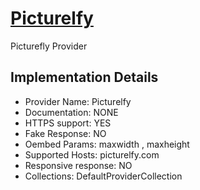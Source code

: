 # [Picturelfy](https://picturefy.com)

Picturefly Provider

## Implementation Details

- Provider
Name: Picturelfy
- Documentation: NONE
- HTTPS support: YES
- Fake Response: NO
- Oembed Params: maxwidth , maxheight
- Supported Hosts: picturelfy.com
- Responsive response: NO
- Collections: DefaultProviderCollection


